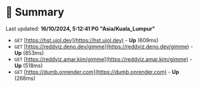 # 📖 Summary
Last updated: **16/10/2024, 5:12:41 PG "Asia/Kuala_Lumpur"**

- `GET` [https://hst.ujol.dev](https://hst.ujol.dev) - **Up** (609ms)
- `GET` [https://reddviz.deno.dev/gimme](https://reddviz.deno.dev/gimme) - **Up** (853ms)
- `GET` [https://reddviz.amar.kim/gimme](https://reddviz.amar.kim/gimme) - **Up** (518ms)
- `GET` [https://dumb.onrender.com](https://dumb.onrender.com) - **Up** (268ms)
